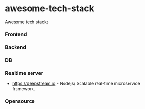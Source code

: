 # awesome-tech-stack
Awesome tech stacks

### Frontend


### Backend


### DB

### Realtime server
- https://deepstream.io - Nodejs/ Scalable real-time microservice framework.

### Opensource
